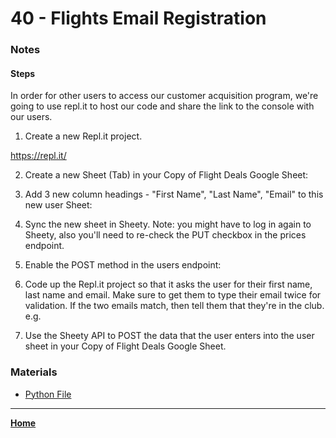 # 40 - Flights Email Registration

### Notes

#### Steps
In order for other users to access our customer acquisition program, we're going to use repl.it to host our code and share the link to the console with our users.

1. Create a new Repl.it project.

https://repl.it/

2. Create a new Sheet (Tab) in your Copy of Flight Deals Google Sheet:

3. Add 3 new column headings - "First Name", "Last Name", "Email" to this new user Sheet:

4. Sync the new sheet in Sheety. Note: you might have to log in again to Sheety, also you'll need to re-check the PUT checkbox in the prices endpoint.

5. Enable the POST method in the users endpoint:

6. Code up the Repl.it project so that it asks the user for their first name, last name and email. Make sure to get them to type their email twice for validation. If the two emails match, then tell them that they're in the club. e.g.

7. Use the Sheety API to POST the data that the user enters into the user sheet in your Copy of Flight Deals Google Sheet.



### Materials

* [Python File](./039.py)


---

**[Home](../README.md)**


